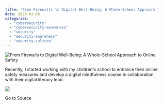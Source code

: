 ```yaml
---
title: "From Firewalls to Digital Well-Being: A Whole-School Approach to Online Safety"
date: 2025-02-06
categories: 
  - "cybersecurity"
  - "cybersecurity-awareness"
  - "security"
  - "security-awareness"
  - "security-culture"
---
```


![From Firewalls to Digital Well-Being: A Whole-School Approach to Online Safety](https://blog.knowbe4.com/hubfs/social-suggested-images/blog.knowbe4.comhubfsSocial%20Image%20RepositoryEvangelist%20Blog%20Social%20GraphicsEvangelists-Anna%20Collard.jpg)

Recently, I started working with my children's school to enhance their online safety measures and develop a digital mindfulness course in collaboration with their digital literacy lead.

![](https://track.hubspot.com/__ptq.gif?a=241394&k=14&r=https%3A%2F%2Fblog.knowbe4.com%2Ffrom-firewalls-to-digital-well-being-a-whole-school-approach-to-online-safety&bu=https%253A%252F%252Fblog.knowbe4.com&bvt=rss)

Go to Source
